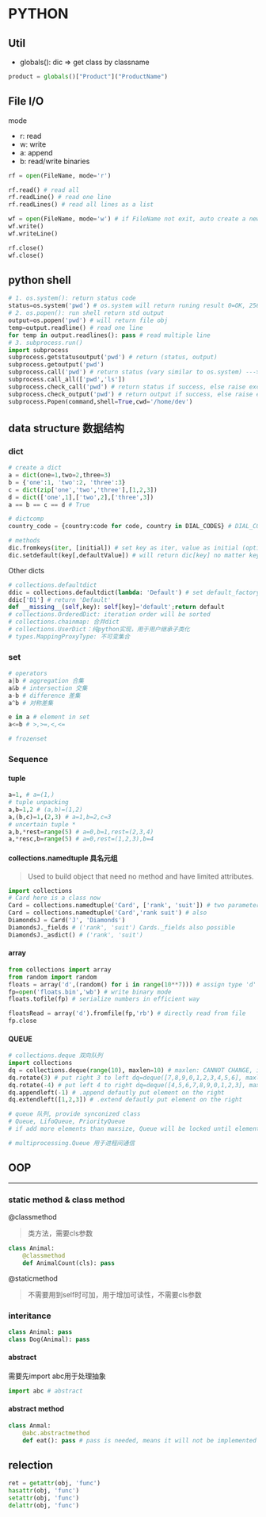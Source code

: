 # PYTHON

## Util

* globals(): dic => get class by classname

```python
product = globals()["Product"]("ProductName")
```

## File I/O

mode

* r: read
* w: write
* a: append
* b: read/write binaries

```python
rf = open(FileName, mode='r')

rf.read() # read all
rf.readLine() # read one line
rf.readLines() # read all lines as a list

wf = open(FileName, mode='w') # if FileName not exit, auto create a new one. mode can also be 'a'
wf.write()
wf.writeLine()

rf.close()
wf.close()
```

## python shell

```python
# 1. os.system(): return status code
status=os.system('pwd') # os.system will return runing result 0=OK, 256=COMMAND NOT FOUND
# 2. os.popen(): run shell return std output
output=os.popen('pwd') # will return file obj
temp=output.readline() # read one line
for temp in output.readlines(): pass # read multiple line
# 3. subprocess.run()
import subprocess
subprocess.getstatusoutput('pwd') # return (status, output)
subprocess.getoutput('pwd')
subprocess.call('pwd') # return status (vary similar to os.system) ---> subprocess.call(args, *, stdin=None, stdout=None, stderr=None, shell=False, timeout=None), if shell=False, options of command must be written seperatly
subprocess.call_all(['pwd','ls'])
subprocess.check_call('pwd') # return status if success, else raise exception ---> subprocess.check_call(args, *, stdin=None, stdout=None, stderr=None, shell=False, timeout=None)
subprocess.check_output('pwd') # return output if success, else raise exception
subprocess.Popen(command,shell=True,cwd='/home/dev')
```

## data structure 数据结构

### dict

```python
# create a dict
a = dict(one=1,two=2,three=3)
b = {'one':1, 'two':2, 'three':3}
c = dict(zip['one','two','three'],[1,2,3])
d = dict(['one',1],['two',2],['three',3])
a == b == c == d # True

# dictcomp
country_code = {country:code for code, country in DIAL_CODES} # DIAL_CODES: [(86,'China'),(01,'India')]

# methods
dic.fromkeys(iter, [initial]) # set key as iter, value as initial (optional)
dic.setdefault(key[,defaultValue]) # will return dic[key] no matter key exits or not
```

Other dicts

```python
# collections.defaultdict
ddic = collections.defaultdict(lambda: 'Default') # set default_factory as 'return default'
ddic['D1'] # return 'Default'
def __missing__(self,key): self[key]='default';return default
# collections.OrderedDict: iteration order will be sorted
# collections.chainmap: 合并dict
# collections.UserDict：纯python实现，用于用户继承子类化
# types.MappingProxyType: 不可变集合
```

### set

```python
# operators
a|b # aggregation 合集
a&b # intersection 交集
a-b # difference 差集
a^b # 对称差集

e in a # element in set
a<=b # >,>=,<,<=

# frozenset
```

### Sequence

#### tuple

```python
a=1, # a=(1,)
# tuple unpacking
a,b=1,2 # (a,b)=(1,2)
a,(b,c)=1,(2,3) # a=1,b=2,c=3
# uncertain tuple *
a,b,*rest=range(5) # a=0,b=1,rest=(2,3,4)
a,*resc,b=range(5) # a=0,rest=(1,2,3),b=4
```

#### collections.namedtuple 具名元组

> Used to build object that need no method and have limited attributes.

```python
import collections
# Card here is a class now
Card = collections.namedtuple('Card', ['rank', 'suit']) # two parameters, Name and Fields
Card = collections.namedtuple('Card','rank suit') # also
DiamondsJ = Card('J', 'Diamonds')
DiamondsJ._fields # ('rank', 'suit') Cards._fields also possible
DiamondsJ._asdict() # ('rank', 'suit')
```

#### array

```python
from collections import array
from random import random
floats = array('d',(random() for i in range(10**7))) # assign type 'd' to array, and generate 10000000 double
fp=open('floats.bin','wb') # write binary mode
floats.tofile(fp) # serialize numbers in efficient way

floatsRead = array('d').fromfile(fp,'rb') # directly read from file
fp.close
```

#### QUEUE

```python
# collections.deque 双向队列
import collections
dq = collections.deque(range(10), maxlen=10) # maxlen: CANNOT CHANGE, if add more elements on one side, elements on other side will be deleted
dq.rotate(3) # put right 3 to left dq=deque([7,8,9,0,1,2,3,4,5,6], maxlen=10)
dq.rotate(-4) # put left 4 to right dq=deque([4,5,6,7,8,9,0,1,2,3], maxlen=10)
dq.appendleft(-1) # .append defautly put element on the right
dq.extendleft([1,2,3]) # .extend defautly put element on the right

# queue 队列, provide synconized class
# Queue, LifoQueue, PriorityQueue
# if add more elements than maxsize, Queue will be locked until elements be consumed

# multiprocessing.Queue 用于进程间通信
```

## OOP

---

### static method & class method

@classmethod

> 类方法，需要cls参数

```py
class Animal:
    @classmethod
    def AnimalCount(cls): pass
```

@staticmethod

> 不需要用到self时可加，用于增加可读性，不需要cls参数

### interitance

```python
class Animal: pass
class Dog(Animal): pass
```

#### abstract

需要先import abc用于处理抽象

```python
import abc # abstract
```

#### abstract method

```python
class Anmal:
    @abc.abstractmethod
    def eat(): pass # pass is needed, means it will not be implemented right here
```

## relection

```python
ret = getattr(obj, 'func')
hasattr(obj, 'func')
setattr(obj, 'func')
delattr(obj, 'func')
```
